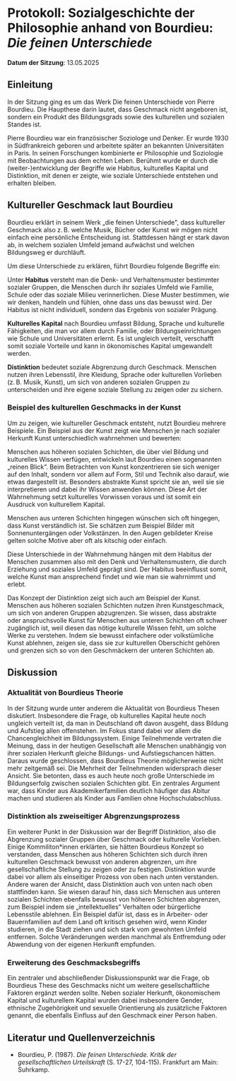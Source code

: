 # Protokoll: Sozialgeschichte der Philosophie anhand von Bourdieu: *Die feinen Unterschiede*

**Datum der Sitzung**: 13.05.2025 

## Einleitung
In der Sitzung ging es um das Werk Die feinen Unterschiede von Pierre Bourdieu. Die Haupthese darin lautet, dass Geschmack nicht angeboren ist, sondern ein Produkt des Bildungsgrads sowie des kulturellen und sozialen Standes ist.

Pierre Bourdieu war ein französischer Soziologe und Denker. Er wurde 1930 in Südfrankreich geboren und arbeitete später an bekannten Universitäten in Paris. In seinen Forschungen kombinierte er Philosophie und Soziologie mit Beobachtungen aus dem echten Leben. Berühmt wurde er durch die (weiter-)entwicklung der Begriffe wie Habitus, kulturelles Kapital und Distinktion, mit denen er zeigte, wie soziale Unterschiede entstehen und erhalten bleiben.

## Kultureller Geschmack laut Bourdieu

Bourdieu erklärt in seinem Werk „die feinen Unterschiede", dass kultureller Geschmack also z. B. welche Musik, Bücher oder Kunst wir mögen nicht einfach eine persönliche Entscheidung ist. Stattdessen hängt er stark davon ab, in welchem sozialen Umfeld jemand aufwächst und welchen Bildungsweg er durchläuft.

Um diese Unterschiede zu erklären, führt Bourdieu folgende Begriffe ein:

Unter **Habitus** versteht man die Denk- und Verhaltensmuster bestimmter sozialer Gruppen, die Menschen durch ihr soziales Umfeld wie Familie, Schule oder das soziale Milieu verinnerlichen. Diese Muster bestimmen, wie wir denken, handeln und fühlen, ohne dass uns das bewusst wird. Der Habitus ist nicht individuell, sondern das Ergebnis von sozialer Prägung.

**Kulturelles Kapital** nach Bourdieu umfasst Bildung, Sprache und kulturelle Fähigkeiten, die man vor allem durch Familie, oder Bildungseinrichtungen wie Schule und Universitäten erlernt. Es ist ungleich verteilt, verschafft somit soziale Vorteile und kann in ökonomisches Kapital umgewandelt werden.

**Distinktion** bedeutet soziale Abgrenzung durch Geschmack.
Menschen nutzen ihren Lebensstil, ihre Kleidung, Sprache oder kulturellen Vorlieben (z. B. Musik, Kunst), um sich von anderen sozialen Gruppen zu unterscheiden und ihre eigene soziale Stellung zu zeigen oder zu sichern.

### Beispiel des kulturellen Geschmacks in der Kunst
Um zu zeigen, wie kultureller Geschmack entsteht, nutzt Bourdieu mehrere Beispiele. Ein Beispiel aus der Kunst zeigt wie Menschen je nach sozialer Herkunft Kunst unterschiedlich wahrnehmen und bewerten:

Menschen aus höheren sozialen Schichten, die über viel Bildung und kulturelles Wissen verfügen, entwickeln laut Bourdieu einen sogenannten „reinen Blick“. Beim Betrachten von Kunst konzentrieren sie sich weniger auf den Inhalt, sondern vor allem auf Form, Stil und Technik also darauf, wie etwas dargestellt ist. Besonders abstrakte Kunst spricht sie an, weil sie sie interpretieren und dabei ihr Wissen anwenden können. Diese Art der Wahrnehmung setzt kulturelles Vorwissen voraus und ist somit ein Ausdruck von kulturellem Kapital.

Menschen aus unteren Schichten hingegen wünschen sich oft hingegen, dass Kunst verständlich ist. Sie schätzen zum Beispiel Bilder mit Sonnenuntergängen oder Volkstänzen. In den Augen gebildeter Kreise gelten solche Motive aber oft als kitschig oder einfach.

Diese Unterschiede in der Wahrnehmung hängen mit dem Habitus der Menschen zusammen also mit den Denk und Verhaltensmustern, die durch Erziehung und soziales Umfeld geprägt sind. Der Habitus beeinflusst somit, welche Kunst man ansprechend findet und wie man sie wahrnimmt und erlebt.

Das Konzept der Distinktion zeigt sich auch am Beispiel der Kunst. Menschen aus höheren sozialen Schichten nutzen ihren Kunstgeschmack, um sich von anderen Gruppen abzugrenzen. Sie wissen, dass abstrakte oder anspruchsvolle Kunst für Menschen aus unteren Schichten oft schwer zugänglich ist, weil diesen das nötige kulturelle Wissen fehlt, um solche Werke zu verstehen. Indem sie bewusst einfachere oder volkstümliche Kunst ablehnen, zeigen sie, dass sie zur kulturellen Oberschicht gehören und grenzen sich so von den Geschmäckern der unteren Schichten ab.

## Diskussion

###  Aktualität von Bourdieus Theorie
In der Sitzung wurde unter anderem die Aktualität von Bourdieus Thesen diskutiert. Insbesondere die Frage, ob kulturelles Kapital heute noch ungleich verteilt ist, da man in Deutschland oft davon ausgeht, dass Bildung und Aufstieg allen offenstehen. Im Fokus stand dabei vor allem die Chancengleichheit im Bildungssystem. Einige Teilnehmende vertraten die Meinung, dass in der heutigen Gesellschaft alle Menschen unabhängig von ihrer sozialen Herkunft gleiche Bildungs- und Aufstiegschancen hätten. Daraus wurde geschlossen, dass Bourdieus Theorie möglicherweise nicht mehr zeitgemäß sei. Die Mehrheit der Teilnehmenden widersprach dieser Ansicht. Sie betonten, dass es auch heute noch große Unterschiede im Bildungserfolg zwischen sozialen Schichten gibt. Ein zentrales Argument war, dass Kinder aus Akademikerfamilien deutlich häufiger das Abitur machen und studieren als Kinder aus Familien ohne Hochschulabschluss.

### Distinktion als zweiseitiger Abgrenzungsprozess
Ein weiterer Punkt in der Diskussion war der Begriff Distinktion, also die Abgrenzung sozialer Gruppen über Geschmack oder kulturelle Vorlieben.
Einige Kommiliton*innen erklärten, sie hätten Bourdieus Konzept so verstanden, dass Menschen aus höheren Schichten sich durch ihren kulturellen Geschmack bewusst von anderen abgrenzen, um ihre gesellschaftliche Stellung zu zeigen oder zu festigen. Distinktion wurde dabei vor allem als einseitiger Prozess von oben nach unten verstanden.
Andere waren der Ansicht, dass Distinktion auch von unten nach oben stattfinden kann. Sie wiesen darauf hin, dass sich Menschen aus unteren sozialen Schichten ebenfalls bewusst von höheren Schichten abgrenzen, zum Beispiel indem sie „intellektuelles“ Verhalten oder bürgerliche Lebensstile ablehnen. Ein Beispiel dafür ist, dass es in Arbeiter- oder Bauernfamilien auf dem Land oft kritisch gesehen wird, wenn Kinder studieren, in die Stadt ziehen und sich stark vom gewohnten Umfeld entfernen. Solche Veränderungen werden manchmal als Entfremdung oder Abwendung von der eigenen Herkunft empfunden. 

### Erweiterung des Geschmacksbegriffs
Ein zentraler und abschließender Diskussionspunkt war die Frage, ob Bourdieus These des Geschmacks nicht um weitere gesellschaftliche Faktoren ergänzt werden sollte. Neben sozialer Herkunft, ökonomischem Kapital und kulturellem Kapital wurden dabei insbesondere Gender, ethnische Zugehörigkeit und sexuelle Orientierung als zusätzliche Faktoren genannt, die ebenfalls Einfluss auf den Geschmack einer Person haben. 


## Literatur und Quellenverzeichnis

- Bourdieu, P. (1987). *Die feinen Unterschiede. Kritik der gesellschaftlichen Urteilskraft* (S. 17-27, 104-115). Frankfurt am Main: Suhrkamp. 


